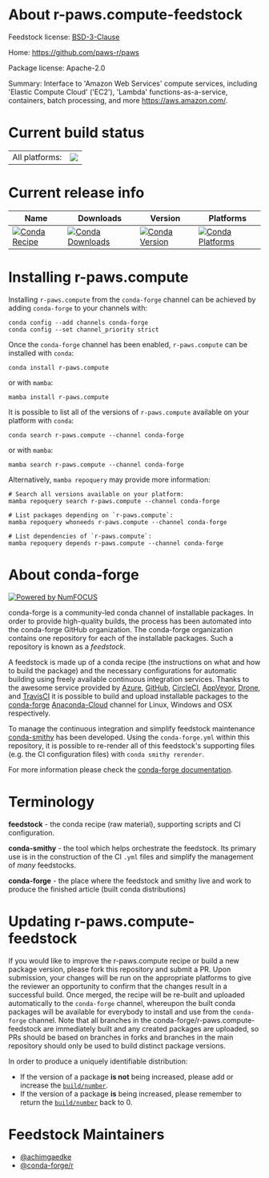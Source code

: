 About r-paws.compute-feedstock
==============================

Feedstock license: [BSD-3-Clause](https://github.com/conda-forge/r-paws.compute-feedstock/blob/main/LICENSE.txt)

Home: https://github.com/paws-r/paws

Package license: Apache-2.0

Summary: Interface to 'Amazon Web Services' compute services, including 'Elastic Compute Cloud' ('EC2'), 'Lambda' functions-as-a-service, containers, batch processing, and more <https://aws.amazon.com/>.

Current build status
====================


<table><tr><td>All platforms:</td>
    <td>
      <a href="https://dev.azure.com/conda-forge/feedstock-builds/_build/latest?definitionId=14234&branchName=main">
        <img src="https://dev.azure.com/conda-forge/feedstock-builds/_apis/build/status/r-paws.compute-feedstock?branchName=main">
      </a>
    </td>
  </tr>
</table>

Current release info
====================

| Name | Downloads | Version | Platforms |
| --- | --- | --- | --- |
| [![Conda Recipe](https://img.shields.io/badge/recipe-r--paws.compute-green.svg)](https://anaconda.org/conda-forge/r-paws.compute) | [![Conda Downloads](https://img.shields.io/conda/dn/conda-forge/r-paws.compute.svg)](https://anaconda.org/conda-forge/r-paws.compute) | [![Conda Version](https://img.shields.io/conda/vn/conda-forge/r-paws.compute.svg)](https://anaconda.org/conda-forge/r-paws.compute) | [![Conda Platforms](https://img.shields.io/conda/pn/conda-forge/r-paws.compute.svg)](https://anaconda.org/conda-forge/r-paws.compute) |

Installing r-paws.compute
=========================

Installing `r-paws.compute` from the `conda-forge` channel can be achieved by adding `conda-forge` to your channels with:

```
conda config --add channels conda-forge
conda config --set channel_priority strict
```

Once the `conda-forge` channel has been enabled, `r-paws.compute` can be installed with `conda`:

```
conda install r-paws.compute
```

or with `mamba`:

```
mamba install r-paws.compute
```

It is possible to list all of the versions of `r-paws.compute` available on your platform with `conda`:

```
conda search r-paws.compute --channel conda-forge
```

or with `mamba`:

```
mamba search r-paws.compute --channel conda-forge
```

Alternatively, `mamba repoquery` may provide more information:

```
# Search all versions available on your platform:
mamba repoquery search r-paws.compute --channel conda-forge

# List packages depending on `r-paws.compute`:
mamba repoquery whoneeds r-paws.compute --channel conda-forge

# List dependencies of `r-paws.compute`:
mamba repoquery depends r-paws.compute --channel conda-forge
```


About conda-forge
=================

[![Powered by
NumFOCUS](https://img.shields.io/badge/powered%20by-NumFOCUS-orange.svg?style=flat&colorA=E1523D&colorB=007D8A)](https://numfocus.org)

conda-forge is a community-led conda channel of installable packages.
In order to provide high-quality builds, the process has been automated into the
conda-forge GitHub organization. The conda-forge organization contains one repository
for each of the installable packages. Such a repository is known as a *feedstock*.

A feedstock is made up of a conda recipe (the instructions on what and how to build
the package) and the necessary configurations for automatic building using freely
available continuous integration services. Thanks to the awesome service provided by
[Azure](https://azure.microsoft.com/en-us/services/devops/), [GitHub](https://github.com/),
[CircleCI](https://circleci.com/), [AppVeyor](https://www.appveyor.com/),
[Drone](https://cloud.drone.io/welcome), and [TravisCI](https://travis-ci.com/)
it is possible to build and upload installable packages to the
[conda-forge](https://anaconda.org/conda-forge) [Anaconda-Cloud](https://anaconda.org/)
channel for Linux, Windows and OSX respectively.

To manage the continuous integration and simplify feedstock maintenance
[conda-smithy](https://github.com/conda-forge/conda-smithy) has been developed.
Using the ``conda-forge.yml`` within this repository, it is possible to re-render all of
this feedstock's supporting files (e.g. the CI configuration files) with ``conda smithy rerender``.

For more information please check the [conda-forge documentation](https://conda-forge.org/docs/).

Terminology
===========

**feedstock** - the conda recipe (raw material), supporting scripts and CI configuration.

**conda-smithy** - the tool which helps orchestrate the feedstock.
                   Its primary use is in the construction of the CI ``.yml`` files
                   and simplify the management of *many* feedstocks.

**conda-forge** - the place where the feedstock and smithy live and work to
                  produce the finished article (built conda distributions)


Updating r-paws.compute-feedstock
=================================

If you would like to improve the r-paws.compute recipe or build a new
package version, please fork this repository and submit a PR. Upon submission,
your changes will be run on the appropriate platforms to give the reviewer an
opportunity to confirm that the changes result in a successful build. Once
merged, the recipe will be re-built and uploaded automatically to the
`conda-forge` channel, whereupon the built conda packages will be available for
everybody to install and use from the `conda-forge` channel.
Note that all branches in the conda-forge/r-paws.compute-feedstock are
immediately built and any created packages are uploaded, so PRs should be based
on branches in forks and branches in the main repository should only be used to
build distinct package versions.

In order to produce a uniquely identifiable distribution:
 * If the version of a package **is not** being increased, please add or increase
   the [``build/number``](https://docs.conda.io/projects/conda-build/en/latest/resources/define-metadata.html#build-number-and-string).
 * If the version of a package **is** being increased, please remember to return
   the [``build/number``](https://docs.conda.io/projects/conda-build/en/latest/resources/define-metadata.html#build-number-and-string)
   back to 0.

Feedstock Maintainers
=====================

* [@achimgaedke](https://github.com/achimgaedke/)
* [@conda-forge/r](https://github.com/conda-forge/r/)

